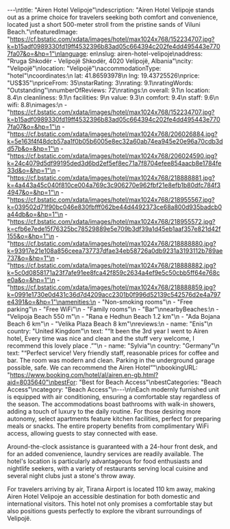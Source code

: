 ---\ntitle: "Airen Hotel Velipoje"\ndescription: "Airen Hotel Velipoje stands out as a prime choice for travelers seeking both comfort and convenience, located just a short 500-meter stroll from the pristine sands of Viluni Beach."\nfeaturedImage: "https://cf.bstatic.com/xdata/images/hotel/max1024x768/152234707.jpg?k=b15adf0989330fd19ff4532396b83ad05c664394c202fe4dd495443e7707fa07&o=&hp=1"\nlanguage: en\nslug: airen-hotel-velipoje\naddress: "Rruga Shkodër - Velipojë Shkodër, 4020 Velipojë, Albania"\ncity: "Velipojë"\nlocation: "Velipojë"\naccommodationType: "hotel"\ncoordinates:\n  lat: 41.86593978\n  lng: 19.43725526\nprice: "US$35"\npriceFrom: 35\nstarRating: 3\nrating: 9.1\nratingWords: "Outstanding"\nnumberOfReviews: 72\nratings:\n  overall: 9.1\n  location: 8.4\n  cleanliness: 9.1\n  facilities: 9\n  value: 9.3\n  comfort: 9.4\n  staff: 9.6\n  wifi: 8.8\nimages:\n  - "https://cf.bstatic.com/xdata/images/hotel/max1024x768/152234707.jpg?k=b15adf0989330fd19ff4532396b83ad05c664394c202fe4dd495443e7707fa07&o=&hp=1"\n  - "https://cf.bstatic.com/xdata/images/hotel/max1024x768/206026884.jpg?k=5e163f4f48dcb57aa1f0b05b6005e8ec32a60ab74ea945e20e96a70cdb3dd57b&o=&hp=1"\n  - "https://cf.bstatic.com/xdata/images/hotel/max1024x768/206024590.jpg?k=24c4079d5df99195ded3d6bd2ef5ef8ec71a7f8704efee854aacb8e1784fe33d&o=&hp=1"\n  - "https://cf.bstatic.com/xdata/images/hotel/max1024x768/218888881.jpg?k=4a443a45c040f810ce004a769c3c906270e962fbf21e8efb1b80dfc784f34947&o=&hp=1"\n  - "https://cf.bstatic.com/xdata/images/hotel/max1024x768/218955567.jpg?k=039502d71f90bc046e830fbfff062be44d4492373ce68a800d935badcb0a44db&o=&hp=1"\n  - "https://cf.bstatic.com/xdata/images/hotel/max1024x768/218955572.jpg?k=cfb6e7ede15f76325bc78529889e5e709b3df39a1d45eb1aaf357e821d42f155&o=&hp=1"\n  - "https://cf.bstatic.com/xdata/images/hotel/max1024x768/218888880.jpg?k=93917e21e108a856ceea737737dfae34eb58726a0db9231a3193112b789ae737&o=&hp=1"\n  - "https://cf.bstatic.com/xdata/images/hotel/max1024x768/218888882.jpg?k=5c0d0858171a23f7afe91ee8fca42f859c2634a4ef9e5c50cbb5ff64e768ce0a&o=&hp=1"\n  - "https://cf.bstatic.com/xdata/images/hotel/max1024x768/218888859.jpg?k=0991e1730e0d431c36d7d4209acc2301b0f996d52139c542576d2e4a797e4391&o=&hp=1"\namenities:\n  - "Non-smoking rooms"\n  - "Free parking"\n  - "Free WiFi"\n  - "Family rooms"\n  - "Bar"\nnearbyBeaches:\n  - "Velipoja Beach 550 m"\n  - "Rana e Hedhun Beach 1.2 km"\n  - "Ada Bojana Beach 6 km"\n  - "Velika Plaza Beach 8 km"\nreviews:\n  - name: "Enis"\n    country: "United Kingdom"\n    text: "“It been the 3rd year I went to Airen hotel, Every time was nice and clean and the stuff very welcome, I recommend this lovely place .”"\n  - name: "Sylvia"\n    country: "Germany"\n    text: "“Perfect service! Very friendly staff, reasonable prices for coffee and bar.
The room was modern and clean. Parking in the underground garage possible, safe. We can recommend the Airen Hotel”"\nbookingURL: "https://www.booking.com/hotel/al/airen.en-gb.html?aid=8035640"\nbestFor: "Best for Beach Access"\nbestCategories: "Beach Access"\ncategory: "Beach Access"\n---\n\nEach modernly furnished unit is equipped with air conditioning, ensuring a comfortable stay regardless of the season. The accommodations boast bathrooms with walk-in showers, adding a touch of luxury to the daily routine. For those desiring more autonomy, select apartments feature kitchen facilities, perfect for preparing meals or snacks. The entire property benefits from complimentary WiFi access, allowing guests to stay connected with ease.

Around-the-clock assistance is guaranteed with a 24-hour front desk, and for an added convenience, laundry services are readily available. The hotel's location is particularly advantageous for food enthusiasts and nightlife seekers, with a variety of restaurants serving local cuisine and several night clubs just a stone's throw away.

For travelers arriving by air, Tirana Airport is located 110 km away, making Airen Hotel Velipoje an accessible destination for both domestic and international visitors. This hotel not only promises a comfortable stay but also positions guests perfectly to explore the vibrant surroundings of Velipojë.